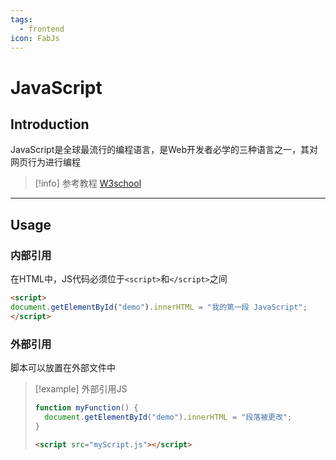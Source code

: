 ```yaml
---
tags:
  - frontend
icon: FabJs
---
```


# JavaScript

## Introduction

JavaScript是全球最流行的编程语言，是Web开发者必学的三种语言之一，其对网页行为进行编程

> [!info] 参考教程
> [W3school](https://www.w3school.com.cn/js/index.asp)

---

## Usage

### 内部引用

在HTML中，JS代码必须位于`<script>`和`</script>`之间

```html
<script>
document.getElementById("demo").innerHTML = "我的第一段 JavaScript";
</script>
```

### 外部引用

脚本可以放置在外部文件中

> [!example] 外部引用JS
> ```js title:"myScript.js"
> function myFunction() {
> 	document.getElementById("demo").innerHTML = "段落被更改";
> }
> ```
> 
> ```html title:"index.html"
> <script src="myScript.js"></script>
> ```
